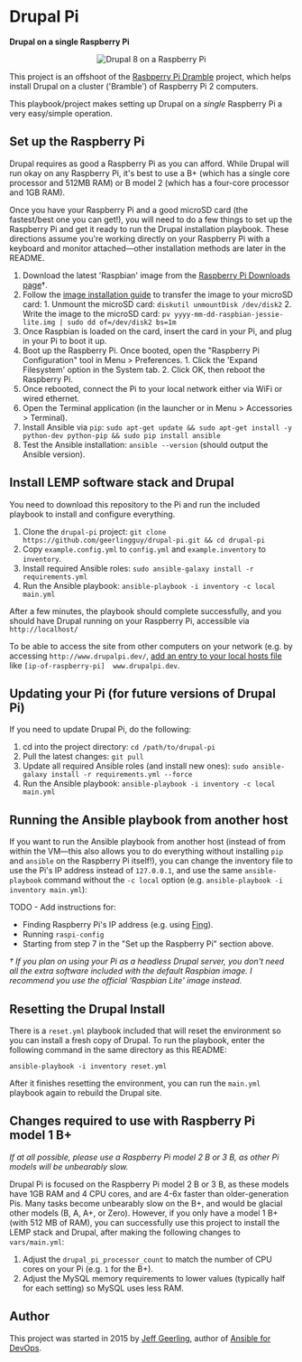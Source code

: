 # Drupal Pi

**Drupal on a single Raspberry Pi**

<p align="center"><img src="https://raw.githubusercontent.com/geerlingguy/drupal-pi/master/images/drupal-pi-model-2.jpg" alt="Drupal 8 on a Raspberry Pi" /></p>

This project is an offshoot of the [Rasbperry Pi Dramble](https://github.com/geerlingguy/raspberry-pi-dramble) project, which helps install Drupal on a cluster ('Bramble') of Raspberry Pi 2 computers.

This playbook/project makes setting up Drupal on a _single_ Raspberry Pi a very easy/simple operation.

## Set up the Raspberry Pi

Drupal requires as good a Raspberry Pi as you can afford. While Drupal will run okay on any Raspberry Pi, it's best to use a B+ (which has a single core processor and 512MB RAM) or B model 2 (which has a four-core processor and 1GB RAM).

Once you have your Raspberry Pi and a good microSD card (the fastest/best one you can get!), you will need to do a few things to set up the Raspberry Pi and get it ready to run the Drupal installation playbook. These directions assume you're working directly on your Raspberry Pi with a keyboard and monitor attached—other installation methods are later in the README.

  1. Download the latest 'Raspbian' image from the [Raspberry Pi Downloads page](https://www.raspberrypi.org/downloads/)†.
  2. Follow the [image installation guide](https://www.raspberrypi.org/documentation/installation/installing-images/README.md) to transfer the image to your microSD card:
    1. Unmount the microSD card: `diskutil unmountDisk /dev/disk2`
    2. Write the image to the microSD card: `pv yyyy-mm-dd-raspbian-jessie-lite.img | sudo dd of=/dev/disk2 bs=1m`
  3. Once Raspbian is loaded on the card, insert the card in your Pi, and plug in your Pi to boot it up.
  4. Boot up the Raspberry Pi. Once booted, open the "Raspberry Pi Configuration" tool in Menu > Preferences.
    1. Click the 'Expand Filesystem' option in the System tab.
    2. Click OK, then reboot the Raspberry Pi.
  5. Once rebooted, connect the Pi to your local network either via WiFi or wired ethernet.
  6. Open the Terminal application (in the launcher or in Menu > Accessories > Terminal).
  7. Install Ansible via `pip`: `sudo apt-get update && sudo apt-get install -y python-dev python-pip && sudo pip install ansible`
  8. Test the Ansible installation: `ansible --version` (should output the Ansible version).

## Install LEMP software stack and Drupal

You need to download this repository to the Pi and run the included playbook to install and configure everything.

  1. Clone the `drupal-pi` project: `git clone https://github.com/geerlingguy/drupal-pi.git && cd drupal-pi`
  2. Copy `example.config.yml` to `config.yml` and `example.inventory` to `inventory`.
  3. Install required Ansible roles: `sudo ansible-galaxy install -r requirements.yml`
  4. Run the Ansible playbook: `ansible-playbook -i inventory -c local main.yml`

After a few minutes, the playbook should complete successfully, and you should have Drupal running on your Raspberry Pi, accessible via `http://localhost/`

To be able to access the site from other computers on your network (e.g. by accessing `http://www.drupalpi.dev/`, [add an entry to your local hosts file](http://www.rackspace.com/knowledge_center/article/how-do-i-modify-my-hosts-file) like `[ip-of-raspberry-pi]  www.drupalpi.dev`.

## Updating your Pi (for future versions of Drupal Pi)

If you need to update Drupal Pi, do the following:

  1. cd into the project directory: `cd /path/to/drupal-pi`
  2. Pull the latest changes: `git pull`
  3. Update all required Ansible roles (and install new ones): `sudo ansible-galaxy install -r requirements.yml --force`
  4. Run the Ansible playbook: `ansible-playbook -i inventory -c local main.yml`

## Running the Ansible playbook from another host

If you want to run the Ansible playbook from another host (instead of from within the VM—this also allows you to do everything without installing `pip` and `ansible` on the Raspberry Pi itself!), you can change the inventory file to use the Pi's IP address instead of `127.0.0.1`, and use the same `ansible-playbook` command without the `-c local` option (e.g. `ansible-playbook -i inventory main.yml`):

TODO - Add instructions for:
  - Finding Raspberry Pi's IP address (e.g. using [Fing](https://www.fingbox.com/features)).
  - Running `raspi-config`
  - Starting from step 7 in the "Set up the Raspberry Pi" section above.

*† If you plan on using your Pi as a headless Drupal server, you don't need all the extra software included with the default Raspbian image. I recommend you use the official 'Raspbian Lite' image instead.*

## Resetting the Drupal Install

There is a `reset.yml` playbook included that will reset the environment so you can install a fresh copy of Drupal. To run the playbook, enter the following command in the same directory as this README:

    ansible-playbook -i inventory reset.yml

After it finishes resetting the environment, you can run the `main.yml` playbook again to rebuild the Drupal site.

## Changes required to use with Raspberry Pi model 1 B+

*If at all possible, please use a Raspberry Pi model 2 B or 3 B, as other Pi models will be unbearably slow.*

Drupal Pi is focused on the Raspberry Pi model 2 B or 3 B, as these models have 1GB RAM and 4 CPU cores, and are 4-6x faster than older-generation Pis. Many tasks become unbearably slow on the B+, and would be glacial other models (B, A, A+, or Zero). However, if you only have a model 1 B+ (with 512 MB of RAM), you can successfully use this project to install the LEMP stack and Drupal, after making the following changes to `vars/main.yml`:

  1. Adjust the `drupal_pi_processor_count` to match the number of CPU cores on your Pi (e.g. `1` for the B+).
  2. Adjust the MySQL memory requirements to lower values (typically half for each setting) so MySQL uses less RAM.

## Author

This project was started in 2015 by [Jeff Geerling](http://jeffgeerling.com/), author of [Ansible for DevOps](http://ansiblefordevops.com/).
